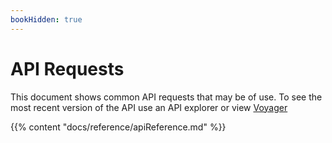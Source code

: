 ```yaml
---
bookHidden: true
---
```

# API Requests
This document shows common API requests that may be of use. To see the most recent version of the API use an API explorer or view [Voyager](/api-docs/docs/api/voyager/)


{{% content "docs/reference/apiReference.md" %}}